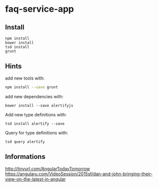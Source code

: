 # faq-service-app
## Install
```shell
npm install
bower install
tsd install
grunt
```

## Hints
add new tools with:
```Bash
npm install --save grunt
```

add new dependencies with:
```shell
bower install --save alertifyjs
```
Add new type definitions with:
```shell
tsd install alertify --save
```
Query for type definitions with:
```shell
tsd query alertify
```


## Informations
http://tinyurl.com/AngularTodayTomorrow
https://angularu.com/VideoSession/2015sf/dan-and-john-bringing-their-view-on-the-latest-in-angular
